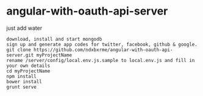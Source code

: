 angular-with-oauth-api-server
=============================
just add water
```
download, install and start mongodb
sign up and generate app codes for twitter, facebook, github & google.
git clone https://github.com/ndxbxrme/angular-with-oauth-api-server.git myProjectName
rename /server/config/local.env.js.sample to local.env.js and fill in your own details
cd myProjectName
npm install
bower install
grunt serve
```